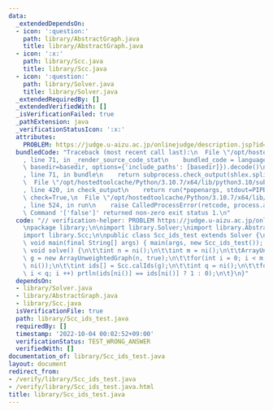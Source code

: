 ```yaml
---
data:
  _extendedDependsOn:
  - icon: ':question:'
    path: library/AbstractGraph.java
    title: library/AbstractGraph.java
  - icon: ':x:'
    path: library/Scc.java
    title: library/Scc.java
  - icon: ':question:'
    path: library/Solver.java
    title: library/Solver.java
  _extendedRequiredBy: []
  _extendedVerifiedWith: []
  _isVerificationFailed: true
  _pathExtension: java
  _verificationStatusIcon: ':x:'
  attributes:
    PROBLEM: https://judge.u-aizu.ac.jp/onlinejudge/description.jsp?id=GRL_3_C
  bundledCode: "Traceback (most recent call last):\n  File \"/opt/hostedtoolcache/Python/3.10.7/x64/lib/python3.10/site-packages/onlinejudge_verify/documentation/build.py\"\
    , line 71, in _render_source_code_stat\n    bundled_code = language.bundle(stat.path,\
    \ basedir=basedir, options={'include_paths': [basedir]}).decode()\n  File \"/opt/hostedtoolcache/Python/3.10.7/x64/lib/python3.10/site-packages/onlinejudge_verify/languages/user_defined.py\"\
    , line 71, in bundle\n    return subprocess.check_output(shlex.split(command))\n\
    \  File \"/opt/hostedtoolcache/Python/3.10.7/x64/lib/python3.10/subprocess.py\"\
    , line 420, in check_output\n    return run(*popenargs, stdout=PIPE, timeout=timeout,\
    \ check=True,\n  File \"/opt/hostedtoolcache/Python/3.10.7/x64/lib/python3.10/subprocess.py\"\
    , line 524, in run\n    raise CalledProcessError(retcode, process.args,\nsubprocess.CalledProcessError:\
    \ Command '['false']' returned non-zero exit status 1.\n"
  code: "// verification-helper: PROBLEM https://judge.u-aizu.ac.jp/onlinejudge/description.jsp?id=GRL_3_C\n\
    \npackage library;\n\nimport library.Solver;\nimport library.AbstractGraph;\n\
    import library.Scc;\n\npublic class Scc_ids_test extends Solver {\n\tpublic static\
    \ void main(final String[] args) { main(args, new Scc_ids_test()); }\n\n\tpublic\
    \ void solve() {\n\t\tint n = ni();\n\t\tint m = ni();\n\t\tArrayUnweightedGraph\
    \ g = new ArrayUnweightedGraph(n, true);\n\t\tfor(int i = 0; i < m; i ++) g.add(ni(),\
    \ ni());\n\t\tint ids[] = Scc.calIds(g);\n\t\tint q = ni();\n\t\tfor(int i = 0;\
    \ i < q; i ++) prtln(ids[ni()] == ids[ni()] ? 1 : 0);\n\t}\n}"
  dependsOn:
  - library/Solver.java
  - library/AbstractGraph.java
  - library/Scc.java
  isVerificationFile: true
  path: library/Scc_ids_test.java
  requiredBy: []
  timestamp: '2022-10-04 00:02:52+09:00'
  verificationStatus: TEST_WRONG_ANSWER
  verifiedWith: []
documentation_of: library/Scc_ids_test.java
layout: document
redirect_from:
- /verify/library/Scc_ids_test.java
- /verify/library/Scc_ids_test.java.html
title: library/Scc_ids_test.java
---
```


